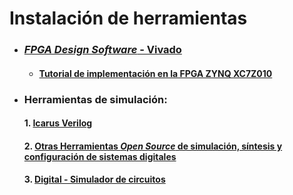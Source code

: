 # Instalación de herramientas 

* ### [*FPGA Design Software* - Vivado](/labs/lab00/Vivado_vitis_installation_guide.md)

    * #### [Tutorial de implementación en la FPGA ZYNQ XC7Z010 ](/labs/lab00/Vivado_vitis.md)

* ### Herramientas de simulación:

  #### 1. [Icarus Verilog](/labs/lab00/iverilog.md)

  #### 2. [Otras Herramientas *Open Source* de simulación, síntesis y configuración de sistemas digitales](https://github.com/johnnycubides/digital-electronic-1-101/blob/main/installTools/conda-and-tools.md)

  #### 3. [Digital - Simulador de circuitos](/labs/lab00/digital.md)